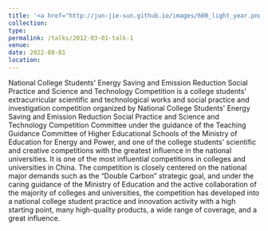 ```yaml
---
title: '<a href="http://jun-jie-sun.github.io/images/600_light_year.png" style="color: teal;">3. National level: Third Prize in “600 LIGHT YEAR" The 15th National University Student Social Practice and Science Contest on Energy Saving & Emission Reduction </a>'
collection: 
type:
permalink: /talks/2012-03-01-talk-1
venue: 
date: 2022-08-01
location: 
---
```

National College Students' Energy Saving and Emission Reduction Social Practice and Science and Technology Competition is a college students' extracurricular scientific and technological works and social practice and investigation competition organized by National College Students' Energy Saving and Emission Reduction Social Practice and Science and Technology Competition Committee under the guidance of the Teaching Guidance Committee of Higher Educational Schools of the Ministry of Education for Energy and Power, and one of the college students' scientific and creative competitions with the greatest influence in the national universities. It is one of the most influential competitions in colleges and universities in China. The competition is closely centered on the national major demands such as the “Double Carbon” strategic goal, and under the caring guidance of the Ministry of Education and the active collaboration of the majority of colleges and universities, the competition has developed into a national college student practice and innovation activity with a high starting point, many high-quality products, a wide range of coverage, and a great influence.

